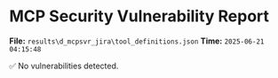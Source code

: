 # MCP Security Vulnerability Report
**File:** `results\d_mcpsvr_jira\tool_definitions.json`
**Time:** `2025-06-21 04:15:48`

✅ No vulnerabilities detected.